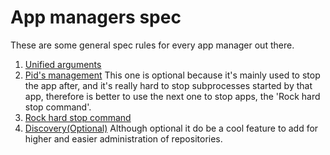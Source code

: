 # App managers spec

These are some general spec rules for every app manager out there.

1. [Unified arguments](./ArgumentsSpec.md)
2. [Pid's management](./Pids.md)
	This one is optional because it's mainly used to stop the app after,
	and it's really hard to stop subprocesses started by that app, therefore
	is better to use the next one to stop apps, the 'Rock hard stop command'.
3. [Rock hard stop command](./RockHardStopCommand.md)
4. [Discovery(Optional)](./Discovery.md)
	Although optional it do be a cool feature to add for higher and easier
	administration of repositories.
